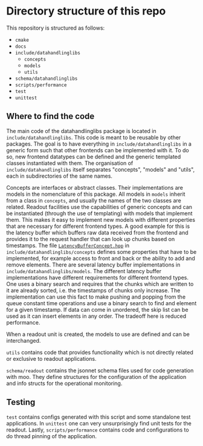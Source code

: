 # Directory structure of this repo
This repository is structured as follows:
* `cmake`
* `docs`
* `include/datahandlinglibs`
  * `concepts`
  * `models`
  * `utils`
* `schema/datahandlinglibs`
* `scripts/performance`
* `test`
* `unittest`

## Where to find the code
The main code of the datahandlinglibs package is located in `include/datahandlinglibs`. This code is meant to be reusable by other packages. The goal is to have everything in `include/datahandlinglibs` in a generic form such that other frontends can be implemented with it.
To do so, new frontend datatypes can be defined and the generic templated classes instantiated with them. 
The organisation of `include/datahandlinglibs` itself separates "concepts", "models" and "utils", each in subdirectories of the same names. 

Concepts are interfaces or abstract classes. Their implementations are models in the nomenclature of this package.
All models in `models` inherit from a class in `concepts`, and usually the names of the two classes are related.
Readout facilities use the capabilities of generic concepts and can be instantiated (through the use of templating) with models that implement them.
This makes it easy to implement new models with different properties that are necessary for different frontend types.
A good example for this is the latency buffer which buffers raw data received from the frontend and provides it to the request handler that can look up chunks based on timestamps.
The file [`LatencyBufferConcept.hpp`](https://github.com/DUNE-DAQ/datahandlinglibs/blob/develop/include/datahandlinglibs/concepts/LatencyBufferConcept.hpp) in `include/datahandlinglibs/concepts` defines some properties that have to be implemented, for example access to front and back or the ability to add and remove elements.
There are several latency buffer implementations in `include/datahandlinglibs/models`.
The different latency buffer implementations have different requirements for different frontend types. 
One uses a binary search and requires that the chunks which are written to it are already sorted, i.e. the timestamps of chunks only increase.
The implementation can use this fact to make pushing and popping from the queue constant time operations and use a binary search to find and element for a given timestamp.
If data can come in unordered, the skip list can be used as it can insert elements in any order.
The tradeoff here is reduced performance.

When a readout unit is created, the models to use are defined and can be interchanged.

`utils` contains code that provides functionality which is not directly related or exclusive to readout applications.

`schema/readout` contains the jsonnet schema files used for code generation with moo. They define structures for the configuration of the application and info structs for the operational monitoring.

## Testing
`test` contains configs generated with this script and some standalone test applications.
In `unittest` one can very unsurprisingly find unit tests for the readout.
Lastly, `scripts/performance` contains code and configurations to do thread pinning of the application.
